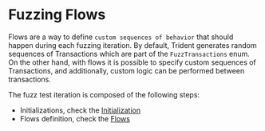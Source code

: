 # Fuzzing Flows

Flows are a way to define `custom sequences of behavior` that should happen during each fuzzing iteration. By default, Trident generates random sequences of Transactions which are part of the `FuzzTransactions` enum. On the other hand, with flows it is possible to specify custom sequences of Transactions, and additionally, custom logic can be performed between transactions.

The fuzz test iteration is composed of the following steps:

- Initializations, check the [Initialization](./initialization.md)
- Flows definition, check the [Flows](./flow.md)
